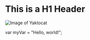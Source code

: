 # This is a H1 Header
![Image of Yaktocat](https://octodex.github.com/images/yaktocat.png)


var myVar = "Hello, world!";
